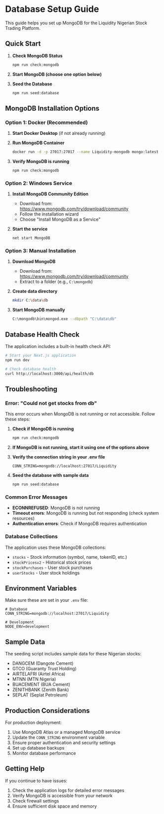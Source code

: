 # Database Setup Guide

This guide helps you set up MongoDB for the Liquidity Nigerian Stock Trading Platform.

## Quick Start

1. **Check MongoDB Status**
   ```bash
   npm run check:mongodb
   ```

2. **Start MongoDB (choose one option below)**

3. **Seed the Database**
   ```bash
   npm run seed:database
   ```

## MongoDB Installation Options

### Option 1: Docker (Recommended)

1. **Start Docker Desktop** (if not already running)

2. **Run MongoDB Container**
   ```bash
   docker run -d -p 27017:27017 --name Liquidity-mongodb mongo:latest
   ```

3. **Verify MongoDB is running**
   ```bash
   npm run check:mongodb
   ```

### Option 2: Windows Service

1. **Install MongoDB Community Edition**
   - Download from: https://www.mongodb.com/try/download/community
   - Follow the installation wizard
   - Choose "Install MongoDB as a Service"

2. **Start the service**
   ```bash
   net start MongoDB
   ```

### Option 3: Manual Installation

1. **Download MongoDB**
   - Download from: https://www.mongodb.com/try/download/community
   - Extract to a folder (e.g., `C:\mongodb`)

2. **Create data directory**
   ```bash
   mkdir C:\data\db
   ```

3. **Start MongoDB manually**
   ```bash
   C:\mongodb\bin\mongod.exe --dbpath "C:\data\db"
   ```

## Database Health Check

The application includes a built-in health check API:

```bash
# Start your Next.js application
npm run dev

# Check database health
curl http://localhost:3000/api/health/db
```

## Troubleshooting

### Error: "Could not get stocks from db"

This error occurs when MongoDB is not running or not accessible. Follow these steps:

1. **Check if MongoDB is running**
   ```bash
   npm run check:mongodb
   ```

2. **If MongoDB is not running, start it using one of the options above**

3. **Verify the connection string in your .env file**
   ```
   CONN_STRING=mongodb://localhost:27017/Liquidity
   ```

4. **Seed the database with sample data**
   ```bash
   npm run seed:database
   ```

### Common Error Messages

- **ECONNREFUSED**: MongoDB is not running
- **Timeout errors**: MongoDB is running but not responding (check system resources)
- **Authentication errors**: Check if MongoDB requires authentication

### Database Collections

The application uses these MongoDB collections:

- `stocks` - Stock information (symbol, name, tokenID, etc.)
- `stockPricesv2` - Historical stock prices
- `stockPurchases` - User stock purchases
- `userStocks` - User stock holdings

## Environment Variables

Make sure these are set in your `.env` file:

```env
# Database
CONN_STRING=mongodb://localhost:27017/Liquidity

# Development
NODE_ENV=development
```

## Sample Data

The seeding script includes sample data for these Nigerian stocks:

- DANGCEM (Dangote Cement)
- GTCO (Guaranty Trust Holding)
- AIRTELAFRI (Airtel Africa)
- MTNN (MTN Nigeria)
- BUACEMENT (BUA Cement)
- ZENITHBANK (Zenith Bank)
- SEPLAT (Seplat Petroleum)

## Production Considerations

For production deployment:

1. Use MongoDB Atlas or a managed MongoDB service
2. Update the `CONN_STRING` environment variable
3. Ensure proper authentication and security settings
4. Set up database backups
5. Monitor database performance

## Getting Help

If you continue to have issues:

1. Check the application logs for detailed error messages
2. Verify MongoDB is accessible from your network
3. Check firewall settings
4. Ensure sufficient disk space and memory
